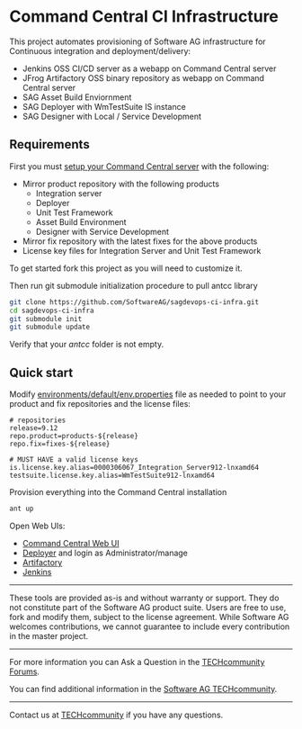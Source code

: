 # Command Central CI Infrastructure 

This project automates provisioning of Software AG infrastructure for Continuous
integration and deployment/delivery:

* Jenkins OSS CI/CD server as a webapp on Command Central server
* JFrog Artifactory OSS binary repository as webapp on Command Central server
* SAG Asset Build Enviornment
* SAG Deployer with WmTestSuite IS instance
* SAG Designer with Local / Service Development

## Requirements

First you must [setup your Command Central server](https://github.com/SoftwareAG/sagdevops-cc-server)
with the following:

* Mirror product repository with the following products
  * Integration server
  * Deployer
  * Unit Test Framework
  * Asset Build Environment
  * Designer with Service Development
* Mirror fix repository with the latest fixes for the above products
* License key files for Integration Server and Unit Test Framework

To get started fork this project as you will need to customize it.

Then run git submodule initialization procedure to pull antcc library

```bash
git clone https://github.com/SoftwareAG/sagdevops-ci-infra.git
cd sagdevops-ci-infra
git submodule init
git submodule update
```

Verify that your _antcc_ folder is not empty.


## Quick start

Modify [environments/default/env.properties](environments/default/env.properties) file as needed
to point to your product and fix repositories and the license files:

```
# repositories
release=9.12
repo.product=products-${release}
repo.fix=fixes-${release}

# MUST HAVE a valid license keys
is.license.key.alias=0000306067_Integration_Server912-lnxamd64
testsuite.license.key.alias=WmTestSuite912-lnxamd64
```

Provision everything into the Command Central installation

```bash
ant up
```

Open Web UIs:

* [Command Central Web UI](https://localhost:8091/cce/web/#installationOverview:ALL/local/1)
* [Deployer](http://localhost:8094/WmDeployer/) and login as Administrator/manage
* [Artifactory](https://localhost:8091/artifactory/)
* [Jenkins](https://localhost:8091/jenkins/)



______________________
These tools are provided as-is and without warranty or support. They do not constitute part of the Software AG product suite. Users are free to use, fork and modify them, subject to the license agreement. While Software AG welcomes contributions, we cannot guarantee to include every contribution in the master project.
_____________
For more information you can Ask a Question in the [TECHcommunity Forums](http://techcommunity.softwareag.com/home/-/product/name/command-central).

You can find additional information in the [Software AG TECHcommunity](http://tech.forums.softwareag.com/techjforum/forums/list.page?product=command-central).
_____________
Contact us at [TECHcommunity](mailto:technologycommunity@softwareag.com?subject=Github/SoftwareAG) if you have any questions.
